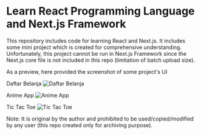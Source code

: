 # Learn React Programming Language and Next.js Framework

This repository includes code for learning React and Next.js. It includes some mini project which is created for comprehensive understanding. Unfortunately, this project cannot be run in Next.js Framework since the Next.js core file is not included in this repo (limitation of batch upload size).

As a preview, here provided the screenshot of some project's UI

Daftar Belanja
![Daftar Belanja](images/daftar-belanja.jpg)

Anime App
![Anime App](images/anime-app.jpg)

Tic Tac Toe
![Tic Tac Toe](images/tic-tac-toe.jpg)

Note: It is original by the author and prohibited to be used/copied/modified by any user (this repo created only for archiving purpose).
